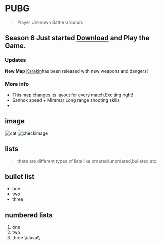 # PUBG
> Player Unknown Battle Grounds
## Season 6 Just started [Download](https://play.google.com/store/apps/details?id=com.tencent.ig) and Play the Game.

### Updates
 **New Map** [Karakin](https://www.pubg.com/wp-content/uploads/2020/01/222-Karakin_Minimap-1-1024x1024.jpg)has been released with new weapons and dangers!
 ### More info
- This map changes its layout for every match.Exciting right!
- Sanhok speed + Miramar Long range shooting skills 
- 
## image
![cat](https://camo.githubusercontent.com/596a9af4e2d48360a19bf26d8db9b63ff2f65576/68747470733a2f2f75706c6f61642e77696b696d656469612e6f72672f77696b6970656469612f636f6d6d6f6e732f302f30322f4c796e785f6b697474656e2e6a7067)
![checkimage](https://www.wikipedia.org/portal/wikipedia.org/assets/img/Wikipedia-logo-v2.png)

## lists
>there are different types of lists like ordered/unordered,bulleted etc.
## bullet list
- one 
- two
- three 
## numbered lists
1. one 
2. two
3. three
\\\Java\\\
